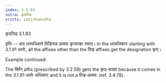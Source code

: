 ```yaml
---
index: 3.1.93
sutra: कृदतिङ्
vritti: satishabodha
---
```



 कृदतिङ् 3.1.93 


वृत्तिः -- अत्र धात्वधिकारे तिङ्भिन्नः प्रत्ययः कृत्सञ्ज्ञः स्यात्। In the धात्वधिकारः starting with 3.1.91 धातोः, all the affixes other than the तिङ् affixes get the designation कृत्। 


Example continued: 


The क्विँन् affix (prescribed by 3.2.59) gets the कृत्-सञ्ज्ञा because it comes in the 3.1.91 धातोः अधिकारः and it is not a तिङ्-प्रत्यय: (ref. 3.4.78). 


